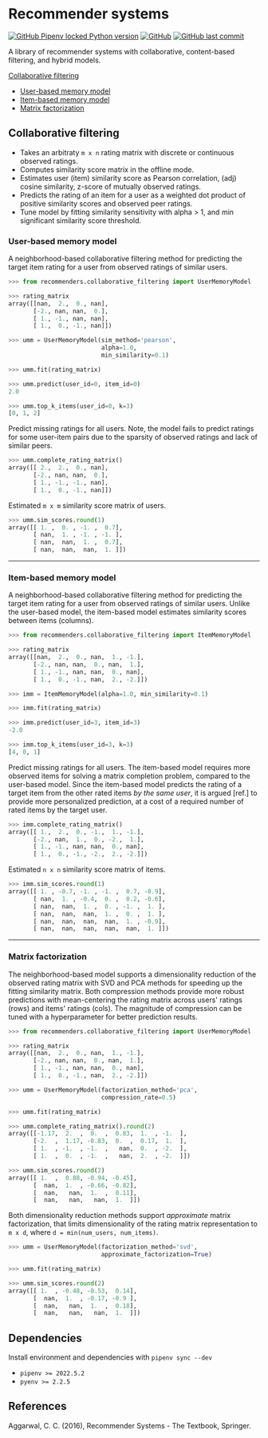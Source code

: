 # Recommender systems

[![GitHub Pipenv locked Python version](https://img.shields.io/github/pipenv/locked/python-version/olekssy/recommender-primer)](Pipfile)
[![GitHub](https://img.shields.io/github/license/olekssy/recommender-primer)](LICENSE)
[![GitHub last commit](https://img.shields.io/github/last-commit/olekssy/recommender-primer)](https://github.com/olekssy/recommender-primer/commits/main)

A library of recommender systems with collaborative, content-based filtering, and hybrid models.

[Collaborative filtering](#collaborative-filtering)

* [User-based memory model](#user-based-memory-model)
* [Item-based memory model](#item-based-memory-model)
* [Matrix factorization](#matrix-factorization)

## Collaborative filtering

* Takes an arbitraty `m x n` rating matrix with discrete or continuous observed ratings.
* Computes similarity score matrix in the offline mode.
* Estimates user (item) similarity score as Pearson correlation, (adj) cosine similarity, z-score of mutually observed ratings.
* Predicts the rating of an item for a user as a weighted dot product of positive similarity scores and observed peer ratings.
* Tune model by fitting similarity sensitivity with alpha > 1, and min significant similarity score threshold.

### User-based memory model

A neighborhood-based collaborative filtering method for predicting the target item rating for a user from observed ratings of similar users.

```python
>>> from recommenders.collaborative_filtering import UserMemoryModel

>>> rating_matrix
array([[nan,  2.,  0., nan],
       [-2., nan, nan,  0.],
       [ 1., -1., nan, nan],
       [ 1.,  0., -1., nan]])

>>> umm = UserMemoryModel(sim_method='pearson',
                          alpha=1.0,
                          min_similarity=0.1)

>>> umm.fit(rating_matrix)

>>> umm.predict(user_id=0, item_id=0)
2.0

>>> umm.top_k_items(user_id=0, k=3)
[0, 1, 2]
```

Predict missing ratings for all users.
Note, the model fails to predict ratings for some user-item pairs due to the sparsity of observed ratings and lack of similar peers.

```python
>>> umm.complete_rating_matrix()
array([[ 2.,  2.,  0., nan],
       [-2., nan, nan,  0.],
       [ 1., -1., -1., nan],
       [ 1.,  0., -1., nan]])
```

Estimated `m x m` similarity score matrix of users.

```python
>>> umm.sim_scores.round(1)
array([[ 1. ,  0. , -1. ,  0.7],
       [ nan,  1. , -1. , -1. ],
       [ nan,  nan,  1. ,  0.7],
       [ nan,  nan,  nan,  1. ]])
```

---

### Item-based memory model

A neighborhood-based collaborative filtering method for predicting the target item rating for a user from observed ratings of similar users.
Unlike the user-based model, the item-based model estimates similarity scores between items (columns).

```python
>>> from recommenders.collaborative_filtering import ItemMemoryModel

>>> rating_matrix
array([[nan,  2.,  0., nan,  1., -1.],
       [-2., nan, nan,  0., nan,  1.],
       [ 1., -1., nan, nan,  0., nan],
       [ 1.,  0., -1., nan,  2., -2.]])

>>> imm = ItemMemoryModel(alpha=1.0, min_similarity=0.1)

>>> imm.fit(rating_matrix)

>>> imm.predict(user_id=3, item_id=3)
-2.0

>>> imm.top_k_items(user_id=3, k=3)
[4, 0, 1]
```

Predict missing ratings for all users.
The item-based model requires more observed items for solving a matrix completion problem, compared to the user-based model.
Since the item-based model predicts the rating of a target item from the other rated items _by the same user_, it is argued [ref.] to provide more personalized prediction, at a cost of a required number of rated items by the target user.

```python
>>> imm.complete_rating_matrix()
array([[ 1.,  2.,  0., -1.,  1., -1.],
       [-2., nan,  1.,  0., -2.,  1.],
       [ 1., -1., nan, nan,  0., nan],
       [ 1.,  0., -1., -2.,  2., -2.]])
```

Estimated `n x n` similarity score matrix of items.

```python
>>> imm.sim_scores.round(1)
array([[ 1. , -0.7, -1. , -1. ,  0.7, -0.9],
       [ nan,  1. , -0.4,  0. ,  0.2, -0.6],
       [ nan,  nan,  1. ,  0. , -1. ,  1. ],
       [ nan,  nan,  nan,  1. ,  0. ,  1. ],
       [ nan,  nan,  nan,  nan,  1. , -0.9],
       [ nan,  nan,  nan,  nan,  nan,  1. ]])
```

---

### Matrix factorization

The neighborhood-based model supports a dimensionality reduction of the observed rating matrix with SVD and PCA methods for speeding up the fitting similarity matrix.
Both compression methods provide more robust predictions with mean-centering the rating matrix across users' ratings (rows) and items' ratings (cols).
The magnitude of compression can be tuned with a hyperparameter for better prediction results.

```python
>>> from recommenders.collaborative_filtering import UserMemoryModel

>>> rating_matrix
array([[nan,  2.,  0., nan,  1., -1.],
       [-2., nan, nan,  0., nan,  1.],
       [ 1., -1., nan, nan,  0., nan],
       [ 1.,  0., -1., nan,  2., -2.]])

>>> umm = UserMemoryModel(factorization_method='pca',
                          compression_rate=0.5)

>>> umm.fit(rating_matrix)

>>> umm.complete_rating_matrix().round(2)
array([[-1.17,  2.  ,  0.  ,  0.83,  1.  , -1.  ],
       [-2.  ,  1.17, -0.83,  0.  ,  0.17,  1.  ],
       [ 1.  , -1.  , -1.  ,   nan,  0.  , -2.  ],
       [ 1.  ,  0.  , -1.  ,   nan,  2.  , -2.  ]])

>>> umm.sim_scores.round(2)
array([[ 1.  ,  0.88, -0.94, -0.45],
       [  nan,  1.  , -0.66, -0.82],
       [  nan,   nan,  1.  ,  0.11],
       [  nan,   nan,   nan,  1.  ]])
```

Both dimensionality reduction methods support _approximate_ matrix factorization, that limits dimensionality of the rating matrix representation to `m x d`, where `d = min(num_users, num_items)`.

```python
>>> umm = UserMemoryModel(factorization_method='svd',
                          approximate_factorization=True)

>>> umm.fit(rating_matrix)

>>> umm.sim_scores.round(2)
array([[ 1.  , -0.48, -0.53,  0.14],
       [  nan,  1.  , -0.17, -0.9 ],
       [  nan,   nan,  1.  ,  0.18],
       [  nan,   nan,   nan,  1.  ]])
```

## Dependencies

Install environment and dependencies with `pipenv sync --dev`

* `pipenv >= 2022.5.2`
* `pyenv >= 2.2.5`

## References

Aggarwal, C. C. (2016), Recommender Systems - The Textbook, Springer.
